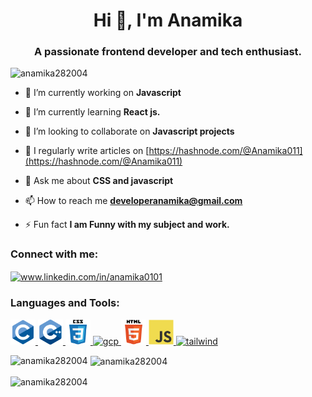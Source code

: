 <h1 align="center">Hi 👋, I'm Anamika</h1>
<h3 align="center">A passionate frontend developer and tech enthusiast.</h3>

<p align="left"> <img src="https://komarev.com/ghpvc/?username=anamika282004&label=Profile%20views&color=0e75b6&style=flat" alt="anamika282004" /> </p>

- 🔭 I’m currently working on **Javascript**

- 🌱 I’m currently learning **React js.**

- 👯 I’m looking to collaborate on **Javascript projects**

- 📝 I regularly write articles on [https://hashnode.com/@Anamika011](https://hashnode.com/@Anamika011)

- 💬 Ask me about **CSS and javascript**

- 📫 How to reach me **developeranamika@gmail.com**

- ⚡ Fun fact **I am Funny with my subject and work.**

<h3 align="left">Connect with me:</h3>
<p align="left">
<a href="https://linkedin.com/in/www.linkedin.com/in/anamika0101" target="blank"><img align="center" src="https://raw.githubusercontent.com/rahuldkjain/github-profile-readme-generator/master/src/images/icons/Social/linked-in-alt.svg" alt="www.linkedin.com/in/anamika0101" height="30" width="40" /></a>
</p>

<h3 align="left">Languages and Tools:</h3>
<p align="left"> <a href="https://www.cprogramming.com/" target="_blank" rel="noreferrer"> <img src="https://raw.githubusercontent.com/devicons/devicon/master/icons/c/c-original.svg" alt="c" width="40" height="40"/> </a> <a href="https://www.w3schools.com/cpp/" target="_blank" rel="noreferrer"> <img src="https://raw.githubusercontent.com/devicons/devicon/master/icons/cplusplus/cplusplus-original.svg" alt="cplusplus" width="40" height="40"/> </a> <a href="https://www.w3schools.com/css/" target="_blank" rel="noreferrer"> <img src="https://raw.githubusercontent.com/devicons/devicon/master/icons/css3/css3-original-wordmark.svg" alt="css3" width="40" height="40"/> </a> <a href="https://cloud.google.com" target="_blank" rel="noreferrer"> <img src="https://www.vectorlogo.zone/logos/google_cloud/google_cloud-icon.svg" alt="gcp" width="40" height="40"/> </a> <a href="https://www.w3.org/html/" target="_blank" rel="noreferrer"> <img src="https://raw.githubusercontent.com/devicons/devicon/master/icons/html5/html5-original-wordmark.svg" alt="html5" width="40" height="40"/> </a> <a href="https://developer.mozilla.org/en-US/docs/Web/JavaScript" target="_blank" rel="noreferrer"> <img src="https://raw.githubusercontent.com/devicons/devicon/master/icons/javascript/javascript-original.svg" alt="javascript" width="40" height="40"/> </a> <a href="https://tailwindcss.com/" target="_blank" rel="noreferrer"> <img src="https://www.vectorlogo.zone/logos/tailwindcss/tailwindcss-icon.svg" alt="tailwind" width="40" height="40"/> </a> </p>

<p><img align="left" src="https://github-readme-stats.vercel.app/api/top-langs?username=anamika282004&show_icons=true&locale=en&layout=compact" alt="anamika282004" /></p>

<p>&nbsp;<img align="center" src="https://github-readme-stats.vercel.app/api?username=anamika282004&show_icons=true&locale=en" alt="anamika282004" /></p>

<p><img align="center" src="https://github-readme-streak-stats.herokuapp.com/?user=anamika282004&" alt="anamika282004" /></p>
